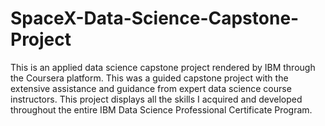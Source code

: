 # SpaceX-Data-Science-Capstone-Project
This is an applied data science capstone project rendered by IBM through the Coursera platform. This was a guided capstone project with the extensive assistance and guidance from expert data science course instructors. This project displays all the skills I acquired and developed throughout the entire IBM Data Science Professional Certificate Program. 
